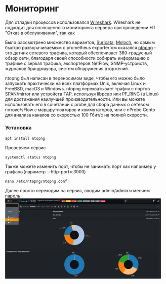 # Мониторинг

Для отладки процессов использовался [Wireshark](https://www.wireshark.org/).
Wireshark не подходит для полноценного мониторинга сервера при проведении НТ "Отказ в обслуживании", так как 

Было рассмотрено множество вариантов, [Suricata](https://suricata.io/), [Moloch](https://github.com/martinpaljak/moloch), но самым быстро разворачиваемым с prometheus exporter'ом оказался [ntopng](https://www.ntop.org/guides/ntopng/) - это датчик сетевого трафика, который обеспечивает 360-градусный обзор сети, благодаря своей способности собирать информацию о трафике с зеркал трафика, экспортеров NetFlow, SNMP-устройств, журналов брандмауэра, систем обнаружения вторжений.

ntopng был написан в переносимом виде, чтобы его можно было запускать практически на всех платформах Unix, включая Linux и FreeBSD, macOS и Windows. ntopng перехватывает трафик с портов SPAN/mirror или устройств TAP, используя libpcap или PF_RING (в Linux) для достижения наилучшей производительности. Или вы можете использовать его в сочетании с probe для сбора данных о сетевом потоке/sFlow с маршрутизаторов и коммутаторов, или с nProbe Cento для анализа каналов со скоростью 100 Гбит/с на полной скорости.

### Установка

```
apt install ntopng
```
Проверяем сервис
```
systemctl status ntopng
```
Также можете изменить порт, чтобы не занимать порт как например у графаны(параметр --http-port=:3000)
```
nano /etc/ntopng/ntopng.conf
```

Далее просто переходим на сервис, вводим admin/admin и меняем пароль
![ntopng](https://github.com/Fireng/Load-Stress-DDoS-Test/blob/main/assets/images/ntopng.png)




